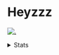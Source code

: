 # Heyzzz  

[![.](https://skillicons.dev/icons?i=js,java)](https://skillicons.dev)  

<details>
<summary>Stats</summary
<!--START_SECTION:waka-->

```txt
TypeScript    27 hrs 4 mins   █████████████████████▒░░░   84.91 %
CSS           2 hrs 45 mins   ██░░░░░░░░░░░░░░░░░░░░░░░   08.66 %
JavaScript    52 mins         ▓░░░░░░░░░░░░░░░░░░░░░░░░   02.74 %
Python        34 mins         ▒░░░░░░░░░░░░░░░░░░░░░░░░   01.78 %
Rust          19 mins         ▒░░░░░░░░░░░░░░░░░░░░░░░░   01.00 %
```

<!--END_SECTION:waka-->
</details>

